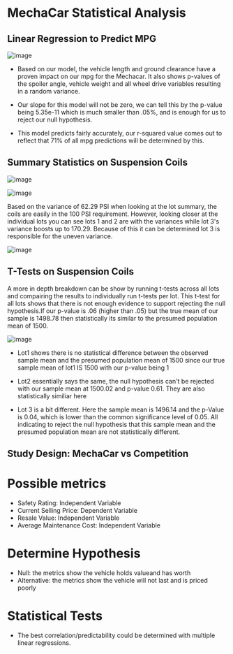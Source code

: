 # MechaCar Statistical Analysis

## Linear Regression to Predict MPG
![image](https://user-images.githubusercontent.com/66809577/195169265-062bb732-ee21-48e2-8ccb-60ba334db672.png)


- Based on our model, the vehicle length and ground clearance have a proven impact on our mpg for the 
Mechacar. It also shows p-values of the spoiler angle, vehicle weight and all wheel drive variables resulting
in a random variance.

- Our slope for this model will not be zero, we can tell this by the p-value being 5.35e-11 which is much smaller than .05%,
and is enough for us to reject our null hypothesis.

- This model predicts fairly accurately, our r-squared value comes out to reflect that 71% of all mpg predictions will be determined by this.

## Summary Statistics on Suspension Coils
![image](https://user-images.githubusercontent.com/66809577/195170157-57172236-5646-4191-9cc0-60d61a26d880.png)

![image](https://user-images.githubusercontent.com/66809577/195170117-c337c5b9-33a7-48cc-962e-bd9bdbfce19a.png)

Based on the variance of 62.29 PSI when looking at the lot summary, the coils are easily in the 100 PSI requirement. However, looking closer
at the individual lots you can see lots 1 and 2 are with the variances while lot 3's variance boosts up to 170.29. Because of this it can be
determined lot 3 is responsible for the uneven variance. 

![image](https://user-images.githubusercontent.com/66809577/195170223-4e31fd94-b1f3-4486-b900-aa7dfd0a0b57.png)


## T-Tests on Suspension Coils

A more in depth breakdown can be show by running t-tests across all lots and compairing the results to individually run t-tests per lot.
This t-test for all lots shows that there is not enough evidence to support rejecting the null hypothesis.If our p-value is .06 (higher than .05)
but the true mean of our sample is 1498.78 then statistically its similar to the presumed population mean of 1500.

![image](https://user-images.githubusercontent.com/66809577/195170281-90cc9fe4-2325-4afa-9ef7-301f031da5a0.png)

- Lot1 shows there is no statistical difference between the observed sample mean and the presumed population mean of 1500 since our true sample mean 
of lot1 IS 1500 with our p-value being 1

- Lot2 essentially says the same, the null hypothesis can't be rejected with our sample mean at 1500.02 and p-value 0.61. They are also statistically 
similiar here

- Lot 3 is a bit different. Here the sample mean is 1496.14 and the p-Value is 0.04, which is lower than the common significance level of 0.05. All indicating to reject the null hypothesis that this sample mean and the presumed population mean are not statistically different.

## Study Design: MechaCar vs Competition

# Possible metrics
 - Safety Rating: Independent Variable
 - Current Selling Price: Dependent Variable
 - Resale Value: Independent Variable
 - Average Maintenance Cost: Independent Variable
 
 # Determine Hypothesis
 - Null: the metrics show the vehicle holds valueand has worth
 - Alternative: the metrics show the vehicle will not last and is priced poorly
 
 # Statistical Tests
 - The best correlation/predictability could be determined with multiple linear regressions.

